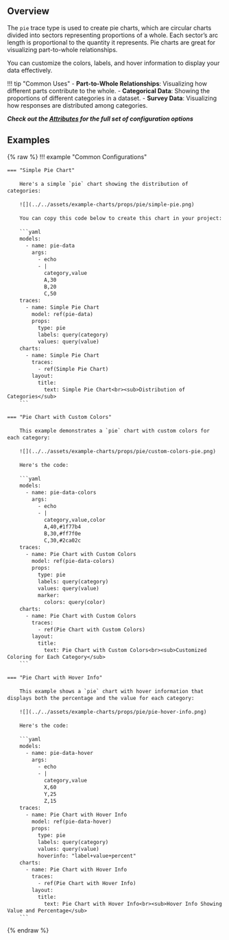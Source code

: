 
## Overview

The `pie` trace type is used to create pie charts, which are circular charts divided into sectors representing proportions of a whole. Each sector’s arc length is proportional to the quantity it represents. Pie charts are great for visualizing part-to-whole relationships.

You can customize the colors, labels, and hover information to display your data effectively.

!!! tip "Common Uses"
    - **Part-to-Whole Relationships**: Visualizing how different parts contribute to the whole.
    - **Categorical Data**: Showing the proportions of different categories in a dataset.
    - **Survey Data**: Visualizing how responses are distributed among categories.

_**Check out the [Attributes](../configuration/Trace/Props/Pie/#attributes) for the full set of configuration options**_

## Examples

{% raw %}
!!! example "Common Configurations"

    === "Simple Pie Chart"

        Here's a simple `pie` chart showing the distribution of categories:

        ![](../../assets/example-charts/props/pie/simple-pie.png)

        You can copy this code below to create this chart in your project:

        ```yaml
        models:
          - name: pie-data
            args:
              - echo
              - |
                category,value
                A,30
                B,20
                C,50
        traces:
          - name: Simple Pie Chart
            model: ref(pie-data)
            props:
              type: pie
              labels: query(category)
              values: query(value)
        charts:
          - name: Simple Pie Chart
            traces:
              - ref(Simple Pie Chart)
            layout:
              title:
                text: Simple Pie Chart<br><sub>Distribution of Categories</sub>
        ```

    === "Pie Chart with Custom Colors"

        This example demonstrates a `pie` chart with custom colors for each category:

        ![](../../assets/example-charts/props/pie/custom-colors-pie.png)

        Here's the code:

        ```yaml
        models:
          - name: pie-data-colors
            args:
              - echo
              - |
                category,value,color
                A,40,#1f77b4
                B,30,#ff7f0e
                C,30,#2ca02c
        traces:
          - name: Pie Chart with Custom Colors
            model: ref(pie-data-colors)
            props:
              type: pie
              labels: query(category)
              values: query(value)
              marker:
                colors: query(color)
        charts:
          - name: Pie Chart with Custom Colors
            traces:
              - ref(Pie Chart with Custom Colors)
            layout:
              title:
                text: Pie Chart with Custom Colors<br><sub>Customized Coloring for Each Category</sub>
        ```

    === "Pie Chart with Hover Info"

        This example shows a `pie` chart with hover information that displays both the percentage and the value for each category:

        ![](../../assets/example-charts/props/pie/pie-hover-info.png)

        Here's the code:

        ```yaml
        models:
          - name: pie-data-hover
            args:
              - echo
              - |
                category,value
                X,60
                Y,25
                Z,15
        traces:
          - name: Pie Chart with Hover Info
            model: ref(pie-data-hover)
            props:
              type: pie
              labels: query(category)
              values: query(value)
              hoverinfo: "label+value+percent"
        charts:
          - name: Pie Chart with Hover Info
            traces:
              - ref(Pie Chart with Hover Info)
            layout:
              title:
                text: Pie Chart with Hover Info<br><sub>Hover Info Showing Value and Percentage</sub>
        ```

{% endraw %}
